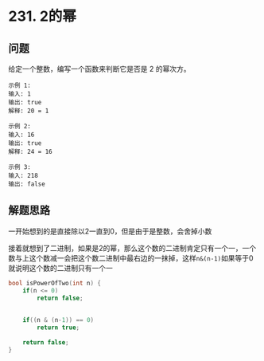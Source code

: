 # 231. 2的幂

## 问题
给定一个整数，编写一个函数来判断它是否是 2 的幂次方。
```
示例 1:
输入: 1
输出: true
解释: 20 = 1
```
```
示例 2:
输入: 16
输出: true
解释: 24 = 16
```
```
示例 3:
输入: 218
输出: false
```

## 解题思路
一开始想到的是直接除以2一直到0，但是由于是整数，会舍掉小数

接着就想到了二进制，如果是2的幂，那么这个数的二进制肯定只有一个一，一个数与上这个数减一会把这个数二进制中最右边的一抹掉，这样`n&(n-1)`如果等于0就说明这个数的二进制只有一个一

```cpp
bool isPowerOfTwo(int n) {
    if(n <= 0)
        return false;
    
    
    if((n & (n-1)) == 0)
        return true;
    
    return false;
}
```